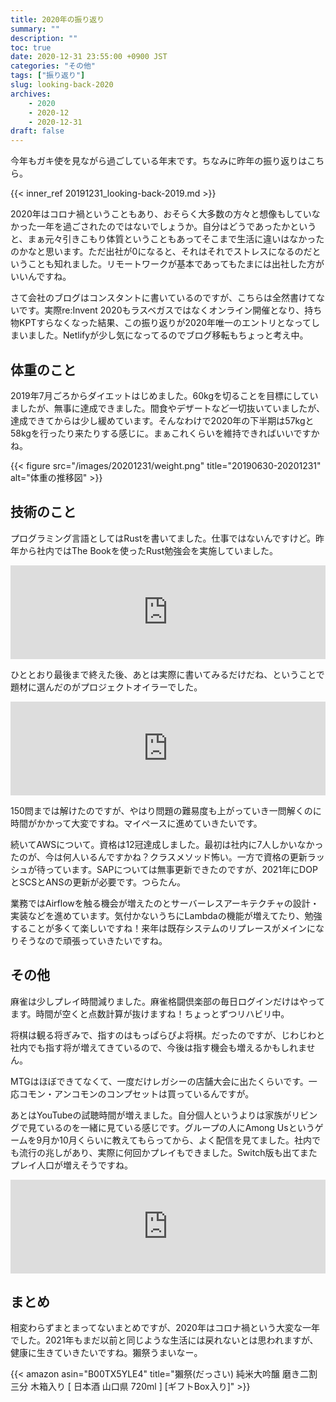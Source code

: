 ```yaml
---
title: 2020年の振り返り
summary: ""
description: ""
toc: true
date: 2020-12-31 23:55:00 +0900 JST
categories: "その他"
tags: ["振り返り"]
slug: looking-back-2020
archives:
    - 2020
    - 2020-12
    - 2020-12-31
draft: false
---
```


今年もガキ使を見ながら過ごしている年末です。ちなみに昨年の振り返りはこちら。

{{< inner_ref 20191231_looking-back-2019.md >}}

2020年はコロナ禍ということもあり、おそらく大多数の方々と想像もしていなかった一年を過ごされたのではないでしょうか。自分はどうであったかというと、まぁ元々引きこもり体質ということもあってそこまで生活に違いはなかったのかなと思います。ただ出社が0になると、それはそれでストレスになるのだということも知れました。リモートワークが基本であってもたまには出社した方がいいんですね。

さて会社のブログはコンスタントに書いているのですが、こちらは全然書けてないです。実際re:Invent 2020もラスベガスではなくオンライン開催となり、持ち物KPTすらなくなった結果、この振り返りが2020年唯一のエントリとなってしまいました。Netlifyが少し気になってるのでブログ移転もちょっと考え中。

## 体重のこと

2019年7月ごろからダイエットはじめました。60kgを切ることを目標にしていましたが、無事に達成できました。間食やデザートなど一切抜いていましたが、達成できてからは少し緩めています。そんなわけで2020年の下半期は57kgと58kgを行ったり来たりする感じに。まぁこれくらいを維持できればいいですかね。

{{< figure src="/images/20201231/weight.png" title="20190630-20201231" alt="体重の推移図" >}}

## 技術のこと

プログラミング言語としてはRustを書いてました。仕事ではないんですけど。昨年から社内ではThe Bookを使ったRust勉強会を実施していました。

<iframe class="hatenablogcard" style="width:100%;" frameborder="0" scrolling="no" src="https://hatenablog-parts.com/embed?url=https://doc.rust-jp.rs/book-ja/"></iframe>

ひととおり最後まで終えた後、あとは実際に書いてみるだけだね、ということで題材に選んだのがプロジェクトオイラーでした。

<iframe class="hatenablogcard" style="width:100%;" frameborder="0" scrolling="no" src="https://hatenablog-parts.com/embed?url=https://projecteuler.net/"></iframe>

150問までは解けたのですが、やはり問題の難易度も上がっていき一問解くのに時間がかかって大変ですね。マイペースに進めていきたいです。

続いてAWSについて。資格は12冠達成しました。最初は社内に7人しかいなかったのが、今は何人いるんですかね？クラスメソッド怖い。一方で資格の更新ラッシュが待っています。SAPについては無事更新できたのですが、2021年にDOPとSCSとANSの更新が必要です。つらたん。

業務ではAirflowを触る機会が増えたのとサーバーレスアーキテクチャの設計・実装などを進めています。気付かないうちにLambdaの機能が増えてたり、勉強することが多くて楽しいですね！来年は既存システムのリプレースがメインになりそうなので頑張っていきたいですね。

## その他

麻雀は少しプレイ時間減りました。麻雀格闘倶楽部の毎日ログインだけはやってます。時間が空くと点数計算が抜けますね！ちょっとずつリハビリ中。

将棋は観る将ぎみで、指すのはもっぱらぴよ将棋。だったのですが、じわじわと社内でも指す将が増えてきているので、今後は指す機会も増えるかもしれません。

MTGはほぼできてなくて、一度だけレガシーの店舗大会に出たくらいです。一応コモン・アンコモンのコンプセットは買っているんですが。

あとはYouTubeの試聴時間が増えました。自分個人というよりは家族がリビングで見ているのを一緒に見ている感じです。グループの人にAmong Usというゲームを9月か10月くらいに教えてもらってから、よく配信を見てました。社内でも流行の兆しがあり、実際に何回かプレイもできました。Switch版も出てまたプレイ人口が増えそうですね。

<iframe class="hatenablogcard" style="width:100%;" frameborder="0" scrolling="no" src="https://hatenablog-parts.com/embed?url=https://store-jp.nintendo.com/list/software/70010000036097.html"></iframe>

## まとめ

相変わらずまとまってないまとめですが、2020年はコロナ禍という大変な一年でした。2021年もまだ以前と同じような生活には戻れないとは思われますが、健康に生きていきたいですね。獺祭うまいなー。

{{< amazon asin="B00TX5YLE4" title="獺祭(だっさい) 純米大吟醸 磨き二割三分 木箱入り [ 日本酒 山口県 720ml ] [ギフトBox入り]" >}}
